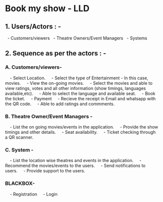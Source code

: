 # Book my show - LLD

## 1. Users/Actors : -
  - Customers/viewers
  - Theatre Owners/Event Managers
  - Systems
 
## 2. Sequence as per the actors : -

### A. Customers/viewers-
    - Select Location.
    - Select the type of Entertainment - In this case, movies.
    - View the on-going movies.
    - Select the movies and able to view ratings, votes and all other information (show timings, languages available,etc).
    - Able to select the language and available seat.
    - Book the ticket.
    - Payment
    - Recieve the receipt in Email and whatsapp with the QR code.
    - Able to add ratings and commments.
    
### B. Theatre Owner/Event Managers -
    - List the on going movies/events in the application.
    - Provide the show timings and other details.
    - Seat availability.
    - Ticket checking through a QR scanner.
    
### C. System -
    - List the location wise theatres and events in the application.
    - Recommend the movies/events to the users.
    - Send notifications to users.
    - Provide support to the users.
    
### BLACKBOX-
    - Registration
    - Login
